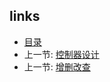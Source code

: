 
## links
   * [目录](<SUMMARY.md>)
   * 上一节: [控制器设计](<3.controller.md>)
   * 上一节: [增删改查](<5.crud.md>)

